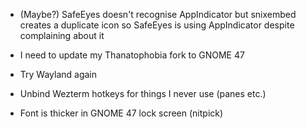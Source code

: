- (Maybe?) SafeEyes doesn't recognise AppIndicator but snixembed creates a duplicate icon so SafeEyes is using AppIndicator despite complaining about it
- I need to update my Thanatophobia fork to GNOME 47
- Try Wayland again

- Unbind Wezterm hotkeys for things I never use (panes etc.)
- Font is thicker in GNOME 47 lock screen (nitpick)
